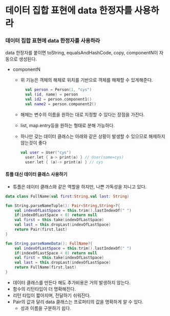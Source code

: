 # 데이터 집합 표현에 data 한정자를 사용하라

### 데이터 집합 표현에 data 한정자를 사용하라

data 한정자를 붙이면 toString, equalsAndHashCode, copy, componentN이 자동으로 생성된다.

* componentN
  *   위 기능은 객체의 해체로 위치를 기반으로 객체를 해체할 수 있게해준다.

      ```kotlin
        val person = Person(1, "cys")
        val (id, name) = person
        val id2 = person.component1()
        val name2 = person.component2()
      ```
  * 해체는 변수의 이름을 원하는 대로 지정할 수 있다는 장점을 가진다.
  * list, map.entry등을 원하는 형태로 분해 가능하다.
  *   하나만 갖는 데이터 클래스는 아래와 같은 상황이 발생할 수 있으므로 해제하지 않는것이 좋다

      ```kotlin
      val user = User("cys")
        user.let { a-> print(a) } // User(name=cys)
        user.let { (a)-> print(a) } // cys
      ```

#### 튜플 대신 데이터 클래스 사용하기

* 튜플은 데이터 클래스와 같은 역할을 하지만, 나쁜 가독성을 지니고 있다.

```kotlin
data class FullName(val first:String,val last: String)

fun String.parseNameTuple(): Pair<String,String>?{
    val indexOfLastSpace = this.trim().lastIndexOf(" ")
    if(indexOfLastSpace < 0) return null
    val first = this.take(indexOfLastSpace)
    val last = this.dropLast(indexOfLastSpace)
    return Pair(first,last)
}

fun String.parseNameData(): FullName?{
    val indexOfLastSpace = this.trim().lastIndexOf(" ")
    if(indexOfLastSpace < 0) return null
    val first = this.take(indexOfLastSpace)
    val last = this.dropLast(indexOfLastSpace)
    return FullName(first,last)
}
```

* 데이터 클래스를 만든다 해도 추가비용은 거의 발생하지 않는다.
* 함수의 리턴타입이 더 명확해진다.
* 리턴 타입이 짧아지며, 전달하기 쉬워진다.
* Pair의 값과 달리 data 클래스는 프로퍼티의 값을 명확하게 알 수 있다.
  * 성과 이름을 구분하기 쉽다.
